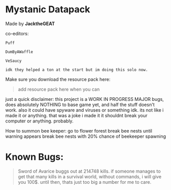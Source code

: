﻿# Mystanic Datapack
Made by **JacktheGEAT**

co-editors:

    Puff

    DumByAWaffle

    VeSaucy

    idk they helped a ton at the start but im doing this solo now.

Make sure you download the resource pack here:
  > add resource pack here when you can

just a quick disclaimer: this project is a WORK IN PROGRESS
MAJOR bugs, does absolutely NOTHING to base game yet, and half the stuff doesn't work.
also it could have spyware and viruses or something idk. its not like i made it or anything.
that was a joke i made it it shouldnt break your computer or anything. probably.

How to summon bee keeper: 
    go to flower forest
    break bee nests until warning appears
    break bee nests with 20% chance of beekeeper spawning

# Known Bugs:
  > Sword of Avarice buggs out at 214748 kills. if someone manages to get that many kills in a survival world, without commands, i will give you 100$. until then, thats just too big a number for me to care.
